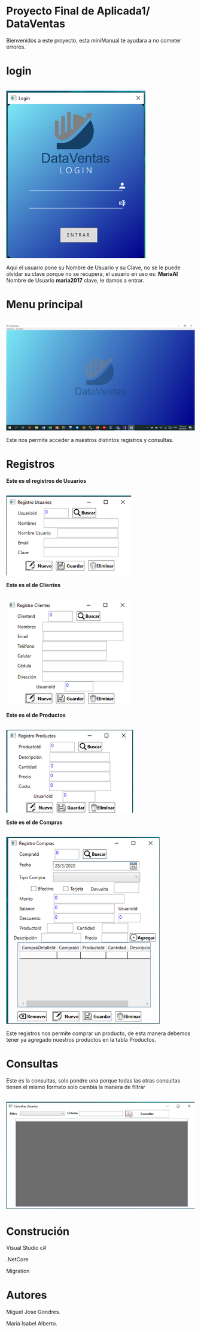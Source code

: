 # **Proyecto Final de Aplicada1/ DataVentas**

Bienvenidos a este proyecto, esta miniManual te ayudara a no cometer errores.

# **login**

<br>
<img src="https://raw.githubusercontent.com/MariaIsabelAl/Imagenes/master/Login.png"
<br>

Aqui el usuario pone su Nombre de Usuario y su Clave, no se le puede olvidar su clave porque no se recupera, el usuario en uso es:
**MariaAl**  Nombre de Usuario
**maria2017** clave, le damos a entrar.


# **Menu principal**

<br>
<img src="https://raw.githubusercontent.com/MariaIsabelAl/Imagenes/master/2020-03-28%20(1).png"
<br>

Este nos permite acceder a nuestros distintos registros y consultas.

# **Registros**


**Este es el registros de Usuarios**

<br>
<img src="https://raw.githubusercontent.com/MariaIsabelAl/Imagenes/master/2020-03-28%20(3).png"
<br>


**Este es el de Clientes**

<br>
<img src="https://raw.githubusercontent.com/MariaIsabelAl/Imagenes/master/2020-03-28%20(5).png"
<br>

**Este es el de Productos**

<br>
<img src="https://raw.githubusercontent.com/MariaIsabelAl/Imagenes/master/2020-03-28%20(4).png"
<br>


**Este es el de Compras**

<br>
<img src="https://raw.githubusercontent.com/MariaIsabelAl/Imagenes/master/2020-03-28%20(6).png"
<br>

Este registros nos permite comprar un producto, de esta manera debemos tener ya agregado nuestros productos en la tabla Productos.

















# **Consultas**

Este es la consultas, solo pondre una porque todas las otras consultas tienen el mismo formato solo cambia la manera de filtrar

<br>
<img src="https://raw.githubusercontent.com/MariaIsabelAl/Imagenes/master/2020-03-28%20(8).png"
<br>

# **Construción**

Visual Studio c#

.NetCore

Migration

# **Autores**
Miguel Jose Gondres.

Maria Isabel Alberto.
